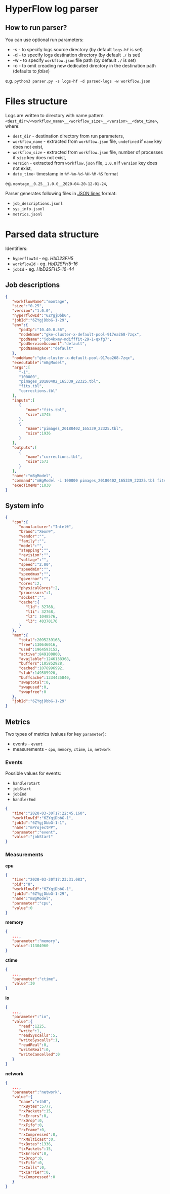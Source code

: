 # HyperFlow log parser 
 
## How to run parser?
 
You can use optional run parameters:
- -s - to specify logs source directory (by default `logs-hf` is set)
- -d - to specify logs destination directory (by default `./` is set)
- -w - to specify `workflow.json` file path (by default `./` is set)
- -o - to omit creading new dedicated directory in the destination path (defaults to _false_)

e.g.
`python3 parser.py -s logs-hf -d parsed-logs -w workflow.json`

# Files structure

Logs are written to directory with name pattern `<dest_dir>/<workflow_name>__<workflow_size>__<version>__<date_time>`, where:
 * `dest_dir` - destination directory from run parameters,
 * `workflow_name` - extracted from `workflow.json` file, `undefined` if `name` key does not exist,
 * `workflow_size` - extracted from `workflow.json` file, number of processes if `size` key does not exist,
 * `version` - extracted from `workflow.json` file, `1.0.0` if `version` key does not exist,
 * `date_time`- timestamp in `%Y-%m-%d-%H-%M-%S` format
 
 eg. `montage__0.25__1.0.0__2020-04-20-12-01-24`,
 
 Parser generates following files in [JSON lines](http://jsonlines.org/) format:
 * `job_descriptions.jsonl`
 * `sys_info.jsonl`
 * `metrics.jsonl`

# Parsed data structure

Identifiers:
* `hyperflowId` - eg. _HbD2SFH5_
* `workflowId` - eg. _HbD2SFH5-16_
* `jobId` - eg. _HbD2SFH5-16-44_


## Job descriptions
```json
{
   "workflowName":"montage",
   "size":"0.25",
   "version":"1.0.0",
   "hyperflowId":"6ZYgjDbbG",
   "jobId":"6ZYgjDbbG-1-29",
   "env":{
      "podIp":"10.40.0.56",
      "nodeName":"gke-cluster-x-default-pool-917ea268-7zqx",
      "podName":"job4kxmy-mdifffit-29-1-qxfg7",
      "podServiceAccount":"default",
      "podNamespace":"default"
   },
   "nodeName":"gke-cluster-x-default-pool-917ea268-7zqx",
   "executable":"mBgModel",
   "args":[
      "-i",
      "100000",
      "pimages_20180402_165339_22325.tbl",
      "fits.tbl",
      "corrections.tbl"
   ],
   "inputs":[
      {
         "name":"fits.tbl",
         "size":3745
      },
      {
         "name":"pimages_20180402_165339_22325.tbl",
         "size":1936
      }
   ],
   "outputs":[
      {
         "name":"corrections.tbl",
         "size":573
      }
   ],
   "name":"mBgModel",
   "command":"mBgModel -i 100000 pimages_20180402_165339_22325.tbl fits.tbl corrections.tbl",
   "execTimeMs":1030
}
```

## System info
```json
{
   "cpu":{
      "manufacturer":"Intel®",
      "brand":"Xeon®",
      "vendor":"",
      "family":"",
      "model":"",
      "stepping":"",
      "revision":"",
      "voltage":"",
      "speed":"2.00",
      "speedmin":"",
      "speedmax":"",
      "governor":"",
      "cores":2,
      "physicalCores":2,
      "processors":1,
      "socket":"",
      "cache":{
         "l1d": 32768, 
         "l1i": 32768, 
         "l2": 1048576, 
         "l3": 40370176
      }
   },
   "mem":{
      "total":2095239168,
      "free":130646016,
      "used":1964593152,
      "active":849100800,
      "available":1246138368,
      "buffers":105852928,
      "cached":1078996992,
      "slab":149585920,
      "buffcache":1334435840,
      "swaptotal":0,
      "swapused":0,
      "swapfree":0
   },
   "jobId":"6ZYgjDbbG-1-29"
}
```

## Metrics

Two types of metrics (values for key `parameter`):
* events - `event`
* measurements - `cpu`, `memory`, `ctime`, `io`, `network` 

### Events
Possible values for events:
* `handlerStart`
* `jobStart`
* `jobEnd`
* `handlerEnd`

```json
{
   "time":"2020-03-30T17:22:45.160",
   "workflowId":"6ZYgjDbbG-1",
   "jobId":"6ZYgjDbbG-1-1",
   "name":"mProjectPP",
   "parameter":"event",
   "value":"jobStart"
}
```

### Measurements

**cpu**
```json
{
   "time":"2020-03-30T17:23:31.083",
   "pid":"8",
   "workflowId":"6ZYgjDbbG-1",
   "jobId":"6ZYgjDbbG-1-29",
   "name":"mBgModel",
   "parameter":"cpu",
   "value":0
}
```

**memory**
```json
{
   ...,
   "parameter":"memory",
   "value":11304960
}
```

**ctime**
```json
{
   ...,
   "parameter":"ctime",
   "value":30
}
```

**io**
```json
{
   ...,
   "parameter":"io",
   "value":{
      "read":1225,
      "write":1,
      "readSyscalls":5,
      "writeSyscalls":1,
      "readReal":0,
      "writeReal":0,
      "writeCancelled":0
   }
}
```

**network**
```json
{
   ...,
   "parameter":"network",
   "value":{
      "name":"eth0",
      "rxBytes":5777,
      "rxPackets":15,
      "rxErrors":0,
      "rxDrop":0,
      "rxFifo":0,
      "rxFrame":0,
      "rxCompressed":0,
      "rxMulticast":0,
      "txBytes":1336,
      "txPackets":15,
      "txErrors":0,
      "txDrop":0,
      "txFifo":0,
      "txColls":0,
      "txCarrier":0,
      "txCompressed":0
   }
}
```
